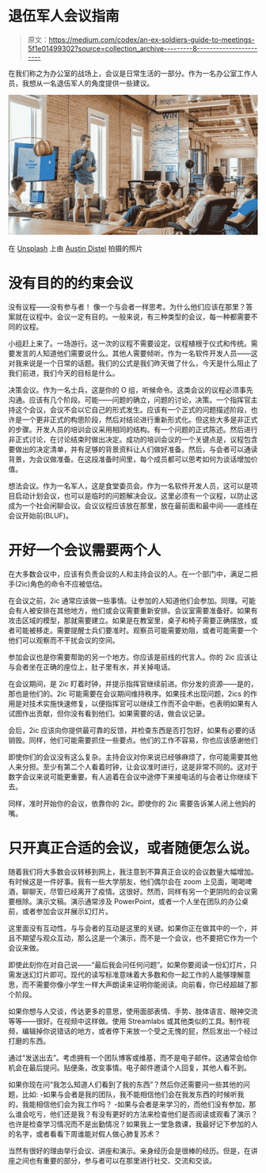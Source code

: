 # 退伍军人会议指南

> 原文：<https://medium.com/codex/an-ex-soldiers-guide-to-meetings-5f1e01499302?source=collection_archive---------8----------------------->

在我们称之为办公室的战场上，会议是日常生活的一部分。作为一名办公室工作人员，我想从一名退伍军人的角度提供一些建议。

![](img/656dea71fb5b145db2d603a5d270fc81.png)

在 [Unsplash](https://unsplash.com/s/photos/army-meeting?utm_source=unsplash&utm_medium=referral&utm_content=creditCopyText) 上由 [Austin Distel](https://unsplash.com/@austindistel?utm_source=unsplash&utm_medium=referral&utm_content=creditCopyText) 拍摄的照片

# 没有目的的约束会议

没有议程——没有参与者！
像一个与会者一样思考。为什么他们应该在那里？答案就在议程中。会议一定有目的。一般来说，有三种类型的会议，每一种都需要不同的议程。

小组赶上来了。一场游行。这一次的议程不需要设定。议程植根于仪式和传统。需要发言的人知道他们需要说什么。其他人需要倾听。作为一名软件开发人员——这对我来说是一个日常的话题。我们的公式是我们昨天做了什么，今天是什么阻止了我们前进，我们今天的目标是什么。

决策会议。作为一名士兵，这是你的 O 组，听候命令。这类会议的议程必须事先沟通。应该有几个阶段。可能——问题的确立，问题的讨论，决策。一个指挥官主持这个会议，会议不会以它自己的形式发生。应该有一个正式的问题描述阶段，也许是一个更非正式的构思阶段，然后对结论进行重新形式化。但这些大多是非正式的步骤。开发人员的培训会议采用相同的结构。有一个问题的正式陈述。然后进行非正式讨论，在讨论结束时做出决定。成功的培训会议的一个关键点是，议程包含要做出的决定清单，并有足够的背景资料让人们做好准备。然后，与会者可以通读背景，为会议做准备。在这段准备时间里，每个成员都可以思考如何为谈话增加价值。

想法会议。作为一名军人，这是食堂委员会。作为一名软件开发人员，这可以是项目启动计划会议，也可以是临时的问题解决会议。这里必须有一个议程，以防止这成为一个社会闲聊会议。会议议程应该放在那里，放在最前面和最中间——底线在会议开始前(BLUF)。

# 开好一个会议需要两个人

在大多数会议中，应该有负责会议的人和主持会议的人。在一个部门中，满足二把手(2ic)角色的命令不应被低估。

在会议之前，2ic 通常应该做一些事情。让参加的人知道他们会参加。同理。可能会有人被安排在其他地方，他们或会议需要重新安排。会议室需要准备好。如果有攻击区域的模型，那就需要建立。如果是在教室里，桌子和椅子需要正确摆放，或者可能被移走。需要提醒士兵们要准时。观察员可能需要劝阻，或者可能需要一个他们可以观察而不干扰会议的空间。

参加会议也是你需要帮助的另一个地方。你应该是前线的代言人。你的 2ic 应该让与会者坐在正确的座位上，肚子里有水，并关掉电话。

在会议期间，是 2ic 盯着时钟，并提示指挥官继续前进。你分发的资源——是的，那也是他们的。2ic 可能需要在会议期间维持秩序。如果技术出现问题，2ics 的作用是对技术实施快速修复，以便指挥官可以继续工作而不会中断。也表明如果有人试图作出贡献，但你没有看到他们。如果需要的话，做会议记录。

会后，2ic 应该向你提供最可靠的反馈，并检查东西是否打包好，如果有必要的话销毁。同样，他们可能需要抓住一些要点。他们的工作不容易，你也应该感谢他们

即使你们的会议没有这么复杂。主持会议对你来说已经够麻烦了，你可能需要其他人来分担。至少有第二个人看着时钟，让会议准时进行，这是非常不同的。这对于数字会议来说可能更重要。有人追着在会议中途停下来接电话的与会者让你继续下去。

同样，准时开始你的会议，依靠你的 2ic。即使你的 2ic 需要告诉某人闭上他妈的嘴。

# 只开真正合适的会议，或者随便怎么说。

随着我们将大多数会议转移到网上，我注意到不算真正会议的会议数量大幅增加。有时候这是一件好事。我有一些大学朋友，他们偶尔会在 zoom 上见面，喝喝啤酒，聊聊天，尽管已经离开了疫情。这很好。然而，同样有另一个更阴险的会议需要根除。演示文稿。演示通常涉及 PowerPoint，或者一个人坐在团队的办公桌前，或者参加会议并展示幻灯片。

这里面没有互动性。与与会者的互动是这里的关键。如果你正在做其中的一个，并且不期望与观众互动，那么这是一个演示，而不是一个会议，也不要把它作为一个会议来做。

即使此刻你在对自己说——“最后我会问任何问题”。如果你要阅读一份幻灯片，只需发送幻灯片即可。现代的读写标准意味着大多数和你一起工作的人能够理解意思，而不需要你像小学生一样大声朗读来证明你能阅读。向前看，你已经超越了那个阶段。

如果你想与人交谈，传达更多的意思，使用面部表情、手势、肢体语言、眼神交流等等——很好。在视频中这样做。使用 Streamlabs 或其他类似的工具。制作视频，编辑掉你说错话的地方，或者停下来放一个受之无愧的屁，然后发出一个经过打磨的东西。

通过“发送出去”。考虑拥有一个团队博客或维基，而不是电子邮件。这通常会给你机会在最后提问。贴便条，改变事情。电子邮件邀请个人回复，其他人看不到。

如果你现在问“我怎么知道人们看到了我的东西”？然后你还需要问一些其他的问题，比如:
-如果与会者是我的团队，我不能相信他们会在我发东西的时候听我的，我能相信他们会为我工作吗？
-如果与会者是来学习的，而他们没有参加，那么谁会吃亏，他们还是我？有没有更好的方法来检查他们是否阅读或观看了演示？也许是检查学习情况而不是出勤情况？如果我上一堂急救课，我最好记下参加的人的名字，或者看看下周谁能对假人做心肺复苏术？

当然有很好的理由举行会议、讲座和演示。亲身经历会是很棒的经历。但是，在讲座之间也有重要的部分，参与者可以在那里进行社交、交流和交谈。